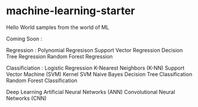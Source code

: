 # machine-learning-starter
 Hello World samples from the world of ML

Coming Soon :

Regression :
Polynomial Regresison
Support Vector Regression
Decision Tree Regression
Random Forest Regression

Classificiation :
Logistic Regression
K-Nearest Neighbors (K-NN)
Support Vector Machine (SVM)
Kernel SVM
Naive Bayes
Decision Tree Classification
Random Forest Classification

Deep Learning 
Artificial Neural Networks (ANN)
Convolutional Neural Networks (CNN)

